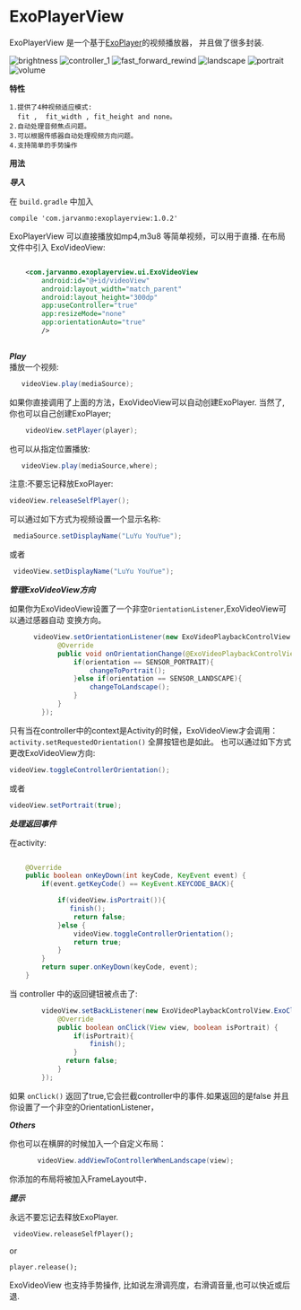 # ExoPlayerView
ExoPlayerView 是一个基于[ExoPlayer](https://github.com/google/ExoPlayer)的视频播放器，
并且做了很多封装.


![brightness](/images/brightness_new.png)
![controller_1](/images/controller_1_new.png)
![fast_forward_rewind](/images/fastforward_rewind_new.png)
![landscape](/images/landscape_new.png)
![portrait](/images/portrait_new.png)
![volume](/images/volume_new.png)


**特性**

    1.提供了4种视频适应模式: 
      fit ,  fit_width , fit_height and none。
    2.自动处理音频焦点问题。
    3.可以根据传感器自动处理视频方向问题。
    4.支持简单的手势操作
**用法**

***导入***

在 `build.gradle` 中加入

    compile 'com.jarvanmo:exoplayerview:1.0.2'

ExoPlayerView 可以直接播放如mp4,m3u8 等简单视频，可以用于直播.
在布局文件中引入 ExoVideoView:
```xml

    <com.jarvanmo.exoplayerview.ui.ExoVideoView
        android:id="@+id/videoView"
        android:layout_width="match_parent"
        android:layout_height="300dp"
        app:useController="true"
        app:resizeMode="none"
        app:orientationAuto="true"
        />
        
```
***Play***    
播放一个视频:
```java
   videoView.play(mediaSource);
```
如果你直接调用了上面的方法，ExoVideoView可以自动创建ExoPlayer.
当然了, 你也可以自己创建ExoPlayer;
```java
    videoView.setPlayer(player);
```

也可以从指定位置播放:
```java
   videoView.play(mediaSource,where);
```
注意:不要忘记释放ExoPlayer:
```java
videoView.releaseSelfPlayer();
```
可以通过如下方式为视频设置一个显示名称:
```java
 mediaSource.setDisplayName("LuYu YouYue");
```
或者
```java
 videoView.setDisplayName("LuYu YouYue");
```

***管理ExoVideoView方向***

如果你为ExoVideoView设置了一个非空```OrientationListener```,ExoVideoView可以通过感器自动
变换方向。
```java
      videoView.setOrientationListener(new ExoVideoPlaybackControlView.OrientationListener() {
            @Override
            public void onOrientationChange(@ExoVideoPlaybackControlView.SensorOrientationType int orientation) {
                if(orientation == SENSOR_PORTRAIT){
                    changeToPortrait();
                }else if(orientation == SENSOR_LANDSCAPE){
                    changeToLandscape();
                }
            }
        });
```
只有当在controller中的context是Activity的时候，ExoVideoView才会调用：
```activity.setRequestedOrientation()```
全屏按钮也是如此。
也可以通过如下方式更改ExoVideoView方向:
```java
videoView.toggleControllerOrientation();
```
或者
```java
videoView.setPortrait(true);
```
***处理返回事件***

在activity:
```java

    @Override
    public boolean onKeyDown(int keyCode, KeyEvent event) {
        if(event.getKeyCode() == KeyEvent.KEYCODE_BACK){

            if(videoView.isPortrait()){
               finish();
                return false;
            }else {
                videoView.toggleControllerOrientation();
                return true;
            }
        }
        return super.onKeyDown(keyCode, event);
    }

```
当 controller 中的返回键钮被点击了:
```java
        videoView.setBackListener(new ExoVideoPlaybackControlView.ExoClickListener() {
            @Override
            public boolean onClick(View view, boolean isPortrait) {
                if(isPortrait){
                    finish();
                }
              return false;
            }
        });

```
如果 ```onClick()``` 返回了true,它会拦截controller中的事件.如果返回的是false 并且你设置了一个非空的OrientationListener，


***Others***

你也可以在横屏的时候加入一个自定义布局：

```java
       videoView.addViewToControllerWhenLandscape(view);
```
你添加的布局将被加入FrameLayout中．

***提示***

永远不要忘记去释放ExoPlayer.
```
 videoView.releaseSelfPlayer();
```
or
```
player.release();
```

ExoVideoView 也支持手势操作, 比如说左滑调亮度，右滑调音量,也可以快近或后退.